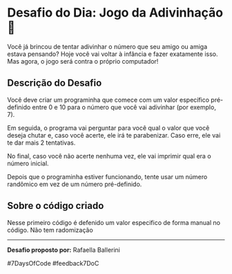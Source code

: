 # Desafio do Dia: Jogo da Adivinhação 🎲

Você já brincou de tentar adivinhar o número que seu amigo ou amiga estava pensando? Hoje você vai voltar à infância e fazer exatamente isso. Mas agora, o jogo será contra o próprio computador!

## Descrição do Desafio

Você deve criar um programinha que comece com um valor específico pré-definido entre 0 e 10 para o número que você vai adivinhar (por exemplo, 7).

Em seguida, o programa vai perguntar para você qual o valor que você deseja chutar e, caso você acerte, ele irá te parabenizar. Caso erre, ele vai te dar mais 2 tentativas.

No final, caso você não acerte nenhuma vez, ele vai imprimir qual era o número inicial.

Depois que o programinha estiver funcionando, tente usar um número randômico em vez de um número pré-definido.

## Sobre o código criado

Nesse primeiro código é defenido um valor especifico de forma manual no código. Não tem radomização

---

**Desafio proposto por:** Rafaella Ballerini

#7DaysOfCode #feedback7DoC
